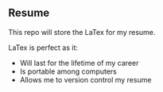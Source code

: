 ## Resume
This repo will store the LaTex for my resume.  

LaTex is perfect as it:
* Will last for the lifetime of my career
* Is portable among computers
* Allows me to version control my resume

